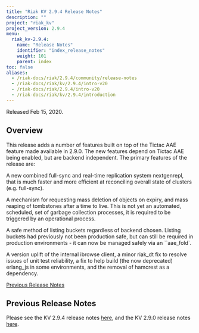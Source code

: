```yaml
---
title: "Riak KV 2.9.4 Release Notes"
description: ""
project: "riak_kv"
project_version: 2.9.4
menu:
  riak_kv-2.9.4:
    name: "Release Notes"
    identifier: "index_release_notes"
    weight: 101
    parent: index
toc: false
aliases:
  - /riak-docs/riak/2.9.4/community/release-notes
  - /riak-docs/riak/kv/2.9.4/intro-v20
  - /riak-docs/riak/2.9.4/intro-v20
  - /riak-docs/riak/kv/2.9.4/introduction
---
```


Released Feb 15, 2020.


## Overview

This release adds a number of features built on top of the Tictac AAE feature made available in 2.9.0. The new features depend on Tictac AAE being enabled, but are backend independent. The primary features of the release are:

A new combined full-sync and real-time replication system nextgenrepl, that is much faster and more efficient at reconciling overall state of clusters (e.g. full-sync).

A mechanism for requesting mass deletion of objects on expiry, and mass reaping of tombstones after a time to live. This is not yet an automated, scheduled, set of garbage collection processes, it is required to be triggered by an operational process.

A safe method of listing buckets regardless of backend chosen. Listing buckets had previously not been production safe, but can still be required in production environments - it can now be managed safely via an ``aae_fold`.

A version uplift of the internal ibrowse client, a minor riak_dt fix to resolve issues of unit test reliability, a fix to help build (the now deprecated) erlang_js in some environments, and the removal of hamcrest as a dependency.


[Previous Release Notes](#previous-release-notes)


## Previous Release Notes

Please see the KV 2.9.4 release notes [here]({{<baseurl>}}riak/kv/2.9.4/release-notes/), and the KV 2.9.0 release notes [here]({{<baseurl>}}riak/kv/2.9.0/release-notes/).
